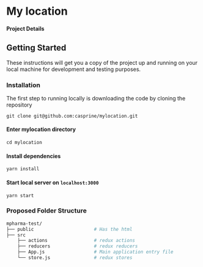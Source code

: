 # My location

#### Project Details

## Getting Started

These instructions will get you a copy of the project up and running on your local machine for development and testing purposes.

### Installation

The first step to running locally is downloading the code by cloning the repository

```
git clone git@github.com:casprine/mylocation.git
```

#### Enter mylocation directory

```
cd mylocation
```

#### Install dependencies

```
yarn install
```

#### Start local server on `localhost:3000`

```
yarn start
```

### Proposed Folder Structure

```sh
mpharma-test/
├── public                      # Has the html
├── src
    ├── actions                 # redux actions
    ├── reducers                # redux reducers
    ├── App.js                  # Main application entry file
    └── store.js                # redux stores
```

